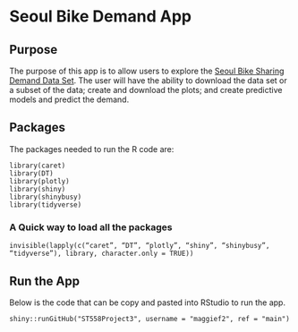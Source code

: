 # Seoul Bike Demand App

## Purpose

The purpose of this app is to allow users to explore the [Seoul Bike Sharing Demand Data Set]( https://archive.ics.uci.edu/ml/datasets/Seoul+Bike+Sharing+Demand). The user will have the ability to download the data set or a subset of the data; create and download the plots; and create predictive models and predict the demand.  

## Packages

The packages needed to run the R code are: 

```{r}
library(caret)
library(DT)
library(plotly)
library(shiny)
library(shinybusy) 
library(tidyverse)
```

### A Quick way to load all the packages

```{r}
invisible(lapply(c(“caret”, “DT”, “plotly”, “shiny”, “shinybusy”, “tidyverse”), library, character.only = TRUE))
```

## Run the App

Below is the code that can be copy and pasted into RStudio to run the app.

```{r}
shiny::runGitHub("ST558Project3", username = "maggief2", ref = "main")
```
